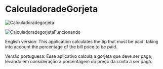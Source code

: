# CalculadoradeGorjeta
![Calculadoradegorjeta](https://user-images.githubusercontent.com/93351925/176764097-56262858-73c1-4e0a-92f8-98c31dbffaff.png)

![CalculadoradegorjetaFuncionando](https://user-images.githubusercontent.com/93351925/176764213-182e5699-b9e3-4f0c-8678-83c3c51ceec5.png)

English version: This application calculates the tip that must be paid, taking into account the percentage of the bill price to be paid.

Versão portuguesa: Esse aplicativo calcula a gorjeta que deve ser paga, levando em consideração a porcentagem do preço da conta a ser paga.
